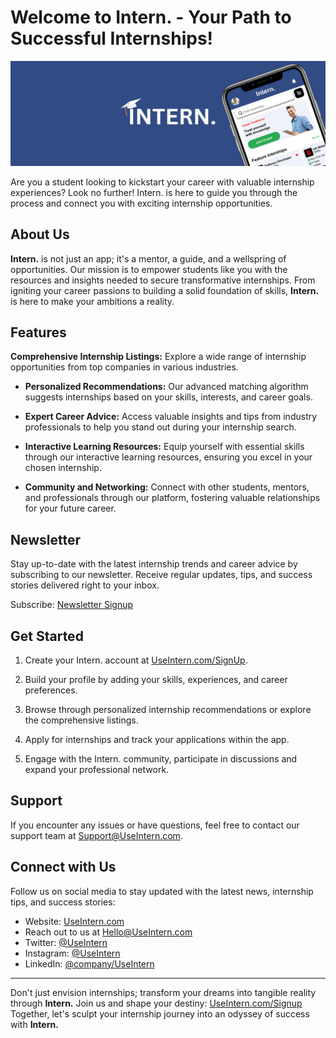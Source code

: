 # Welcome to Intern. - Your Path to Successful Internships!

[![Intern. Banner](https://github.com/InternApp/.github/blob/main/profile/Banner.png)](https://UseIntern.com)

Are you a student looking to kickstart your career with valuable internship experiences? Look no further! Intern. is here to guide you through the process and connect you with exciting internship opportunities.

## About Us

**Intern.** is not just an app; it's a mentor, a guide, and a wellspring of opportunities. Our mission is to empower students like you with the resources and insights needed to secure transformative internships. From igniting your career passions to building a solid foundation of skills, **Intern.** is here to make your ambitions a reality.

## Features

 **Comprehensive Internship Listings:** Explore a wide range of internship opportunities from top companies in various industries.

- **Personalized Recommendations:** Our advanced matching algorithm suggests internships based on your skills, interests, and career goals.

- **Expert Career Advice:** Access valuable insights and tips from industry professionals to help you stand out during your internship search.

- **Interactive Learning Resources:** Equip yourself with essential skills through our interactive learning resources, ensuring you excel in your chosen internship.

- **Community and Networking:** Connect with other students, mentors, and professionals through our platform, fostering valuable relationships for your future career.

## Newsletter

Stay up-to-date with the latest internship trends and career advice by subscribing to our newsletter. Receive regular updates, tips, and success stories delivered right to your inbox.

Subscribe: [Newsletter Signup](https://NewsLetter.UseIntern.com)

## Get Started

1. Create your Intern. account at [UseIntern.com/SignUp](https://UseIntern.com/SignUp).

2. Build your profile by adding your skills, experiences, and career preferences.

3. Browse through personalized internship recommendations or explore the comprehensive listings.

4. Apply for internships and track your applications within the app.

5. Engage with the Intern. community, participate in discussions and expand your professional network.


## Support

If you encounter any issues or have questions, feel free to contact our support team at [Support@UseIntern.com](mailto:support@UseIntern.com).

## Connect with Us

Follow us on social media to stay updated with the latest news, internship tips, and success stories:

- Website: [UseIntern.com](https:/UseIntern.com)
- Reach out to us at [Hello@UseIntern.com](mailto:Hello@UseIntern.com)
- Twitter: [@UseIntern](https://twitter.com/UseInternApp)
- Instagram: [@UseIntern](https://www.instagram.com/useintern)
- LinkedIn: [@company/UseIntern](https://www.linkedin.com/company/useintern)

---

Don't just envision internships; transform your dreams into tangible reality through **Intern.** Join us and shape your destiny: [UseIntern.com/Signup](https://UseIntern.com/Signup) Together, let's sculpt your internship journey into an odyssey of success with **Intern.**
